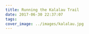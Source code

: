 ```yaml
---
title: Running the Kalalau Trail
date: 2017-06-30 22:37:07
tags:
cover_image: ../images/kalalau.jpg
---
```

